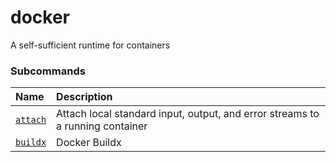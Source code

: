 # docker

<!---MARKER_GEN_START-->
A self-sufficient runtime for containers

### Subcommands

| Name                  | Description                                                                   |
|:----------------------|:------------------------------------------------------------------------------|
| [`attach`](attach.md) | Attach local standard input, output, and error streams to a running container |
| [`buildx`](buildx.md) | Docker Buildx                                                                 |



<!---MARKER_GEN_END-->


